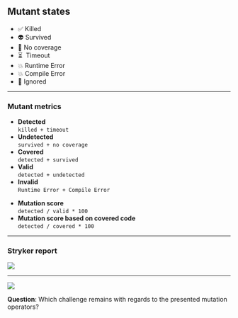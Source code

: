 ## Mutant states

- ✅ Killed
- 👽 Survived
- 🙈 No coverage
- ⏳ &nbsp;Timeout
- 💥 Runtime <!-- .element class="fragment" data-fragment-index="0" --> Error
- 💥 Compile <!-- .element class="fragment" data-fragment-index="0" --> Error
- 🤥 Ignored <!-- .element class="fragment" data-fragment-index="1" -->

<!-- .element class="no-list" -->

---

### Mutant metrics

<div class="kc-grid">

<div>

- **Detected** \
  `killed + timeout`
- **Undetected** \
  `survived + no coverage`
- **Covered** \
  `detected + survived`
- <!-- .element class="fragment" data-fragment-index="0" -->
  **Valid** \
  `detected + undetected`
- <!-- .element class="fragment" data-fragment-index="0" -->
  **Invalid** \
  `Runtime Error + Compile Error`

</div>


- **Mutation score** \
  `detected / valid * 100`
- **Mutation score based on covered code** \
  `detected / covered * 100`

<!-- .element class="fragment" data-fragment-index="1" -->

</div>

---

### Stryker report

![](https://raw.githubusercontent.com/stryker-mutator/mutation-testing-elements/master/packages/elements/docs/directory-result-example.png) <!-- .element style="height: 300px" -->


---

![](/img/stryker-sonarqube.webp)

**Question**: Which challenge remains with regards to the presented mutation operators?

<!-- .element class="fragment" data-fragment-index="2" -->
